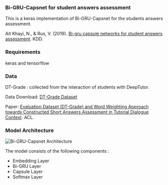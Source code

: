 <html>
<body>
<h3> Bi-GRU-Capsnet for student answers assessment </h3>
  
<p>This is a keras implementation of Bi-GRU-Capsnet for the students answers assessment. 

<p>Ait Khayi, N., & Rus, V. (2019). <a href="http://ml4ed.cc/attachments/Khayi.pdf">Bi-gru capsule networks for student answers assessment</a>. KDD.


<h3> Requirements </h3>
<p>keras and tensorflow
  
<h3> Data </h3>
<p> DT-Grade : collected from the interaction of students with DeepTutor.
<p> Data Download: <a href="http://deeptutor.memphis.edu/resources.htm">DT-Grade Dataset</a>
<p> Paper:  <a href="https://www.aclweb.org/anthology/W16-0520.pdf">Evaluation Dataset (DT-Grade) and Word Weighting Approach towards
Constructed Short Answers Assessment in Tutorial Dialogue Context</a>. ACL.

<h3>Model Architecture</h3>
<img src="https://i.postimg.cc/ZnxWYCBs/capsnet.jpg" alt="Bi-GRU-Capsnet Architecture">
<p> The model consists of the following components : <br>
    <ul>
    <li>Embedding Layer</li>
    <li>Bi-GRU Layer</li>
    <li>Capsule Layer</li>
    <li> Softmax Layer</li>
</ul>

</body>
</html>


